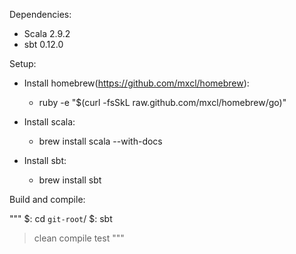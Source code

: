 Dependencies:

- Scala 2.9.2
- sbt 0.12.0

Setup:

- Install homebrew(https://github.com/mxcl/homebrew):
  - ruby -e "$(curl -fsSkL raw.github.com/mxcl/homebrew/go)"

- Install scala:
  - brew install scala --with-docs

- Install sbt:
  - brew install sbt

Build and compile:

"""
$: cd `git-root`/
$: sbt
> clean
> compile
> test
"""

